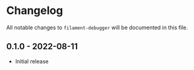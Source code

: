 # Changelog

All notable changes to `filament-debugger` will be documented in this file.

## 0.1.0 - 2022-08-11

- Initial release
